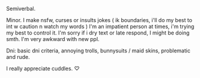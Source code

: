 Semiverbal.

Minor. I make nsfw, curses or insults jokes ( ik boundaries, i'll do my best to int w caution n watch my words )
I'm an impatient person at times, i'm trying my best to control it. I'm sorry if i dry text or late respond, I might be doing smth. I'm very awkward with new ppl.

Dni: basic dni criteria, annoying trolls, bunnysuits / maid skins, problematic and rude. 

I really appreciate cuddles. ♡

